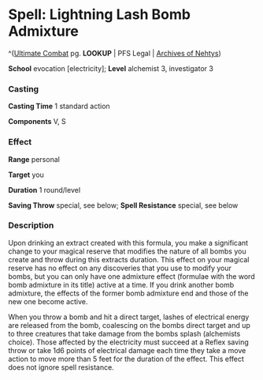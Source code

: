 # Spell: Lightning Lash Bomb Admixture

^([Ultimate Combat][ss-lightning-lash-bomb-admixture] pg. **LOOKUP** | PFS Legal | [Archives of Nehtys][sn-lightning-lash-bomb-admixture])

**School** evocation [electricity]; **Level** alchemist 3, investigator 3

### Casting

**Casting Time** 1 standard action  

**Components** V, S

### Effect

**Range** personal  

**Target** you  

**Duration** 1 round/level  

**Saving Throw** special, see below; **Spell Resistance** special, see below

### Description

Upon drinking an extract created with this formula, you make a significant change to your magical reserve that modifies the nature of all bombs you create and throw during this extracts duration. This effect on your magical reserve has no effect on any discoveries that you use to modify your bombs, but you can only have one admixture effect (formulae with the word bomb admixture in its title) active at a time. If you drink another bomb admixture, the effects of the former bomb admixture end and those of the new one become active.  

When you throw a bomb and hit a direct target, lashes of electrical energy are released from the bomb, coalescing on the bombs direct target and up to three creatures that take damage from the bombs splash (alchemists choice). Those affected by the electricity must succeed at a Reflex saving throw or take 1d6 points of electrical damage each time they take a move action to move more than 5 feet for the duration of the effect. This effect does not ignore spell resistance.

[ss-lightning-lash-bomb-admixture]: http://paizo.com/pathfinderRPG/v57
[sn-lightning-lash-bomb-admixture]: http://www.archivesofnethys.com/SpellDisplay.aspx?ItemName=Lightning%20Lash%20Bomb%20Admixture